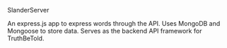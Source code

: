SlanderServer

An express.js app to express words through the API. Uses MongoDB and Mongoose to store data. Serves as the backend API framework for TruthBeTold.